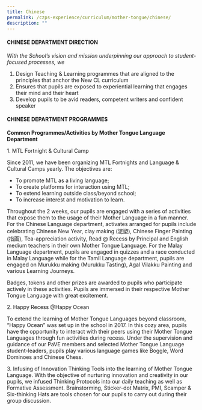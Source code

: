 ```yaml
---
title: Chinese
permalink: /czps-experience/curriculum/mother-tongue/chinese/
description: ""
---
```

<h4><strong>CHINESE DEPARTMENT DIRECTION</strong></h4>
<p><em>With the School&rsquo;s vision and mission underpinning our approach to student-focused processes, we</em></p>
<ol>
<li>Design Teaching &amp; Learning programmes that are aligned to the principles that anchor the New CL curriculum</li>
<li>Ensures that pupils are exposed to experiential learning that engages their mind and their heart</li>
<li>Develop pupils to be avid readers, competent writers and confident speaker</li>
</ol>
<h4><strong>CHINESE DEPARTMENT PROGRAMMES</strong></h4>
<p><strong>Common Programmes/Activities by Mother Tongue Language Department</strong></p>
<p>1. MTL Fortnight &amp; Cultural Camp</p>
<p>Since 2011, we have been organizing MTL Fortnights and Language &amp; Cultural Camps yearly. The objectives are:</p>
<ul>
<li>To promote MTL as a living language;</li>
<li>To create platforms for interaction using MTL;</li>
<li>To extend learning outside class/beyond school;</li>
<li>To increase interest and motivation to learn.</li>
</ul>
<p>Throughout the 2 weeks, our pupils are engaged with a series of activities that expose them to the usage of their Mother Language in a fun manner. For the Chinese Language department, activates arranged for pupils include celebrating Chinese New Year, clay making (泥塑), Chinese Finger Painting (指画), Tea-appreciation activity, Read @ Recess by Principal and English medium teachers in their own Mother Tongue Language. For the Malay Language department, pupils are engaged in quizzes and a race conducted in Malay Language while for the Tamil Language department, pupils are engaged on Murukku making (Murukku Tasting), Agal Vilakku Painting and various Learning Journeys.&nbsp;</p>
<p>Badges, tokens and other prizes are awarded to pupils who participate actively in these activities. Pupils are immersed in their respective Mother Tongue Language with great excitement.</p>
<p>2. Happy Recess @Happy Ocean</p>
<p>To extend the learning of Mother Tongue Languages beyond classroom, &ldquo;Happy Ocean&rdquo; was set up in the school in 2017. In this cozy area, pupils have the opportunity to interact with their peers using their Mother Tongue Languages through fun activities during recess. Under the supervision and guidance of our PaVE members and selected Mother Tongue Language student-leaders, pupils play various language games like Boggle, Word Dominoes and Chinese Chess.</p>
<p>3. Infusing of Innovation Thinking Tools into the learning of Mother Tongue Language. With the objective of nurturing innovation and creativity in our pupils, we infused Thinking Protocols into our daily teaching as well as Formative Assessment. Brainstorming, Sticker-dot Matrix, PMI, Scamper &amp; Six-thinking Hats are tools chosen for our pupils to carry out during their group discussion.</p>
